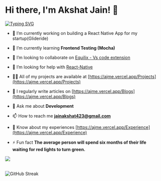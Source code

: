 # Hi there, I'm Akshat Jain! 👋
[![Typing SVG](https://readme-typing-svg.herokuapp.com?multiline=true&width=500&lines=Fullstack+web+developer.++++++++++)](https://git.io/typing-svg)

- 🔭 I’m currently working on building a React Native App for my startup(Glideride)

- 🌱 I’m currently learning **Frontend Testing (Mocha)**

- 👯 I’m looking to collaborate on [Equilix - Vs code extension](https://github.com/Akshat2Jain/Equilix)

- 🤝 I’m looking for help with [React-Native](https://github.com/Akshat2Jain/React-Native-Beginner-s-Project)

- 👨‍💻 All of my projects are available at [https://ajme.vercel.app/Projects](https://ajme.vercel.app/Projects)

- 📝 I regularly write articles on [https://ajme.vercel.app/Blogs](https://ajme.vercel.app/Blogs)

- 💬 Ask me about **Development**

- 📫 How to reach me **jainakshat423@gmail.com**

- 📄 Know about my experiences [https://ajme.vercel.app/Experience](https://ajme.vercel.app/Experience)

- ⚡ Fun fact **The average person will spend six months of their life waiting for red lights to turn green.**

<img src="https://github-readme-stats.vercel.app/api?username=akshat2jain&show_icons=true&theme=radical" align="left"/>
<br><br>

![GitHub Streak](https://github-readme-streak-stats.herokuapp.com?user=akshat2jain&theme=neon-palenight&hide_border=true)

